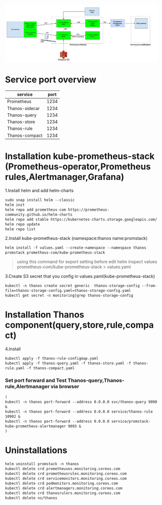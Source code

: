 ![Overview](https://github.com/kittisuw/solos/blob/master/thanos/img/overview.jpg)
# Service port overview
<center>

service | port
------------ | -------------
Prometheus | 1234
Thanos-sidecar | 1234
Thanos-query | 1234
Thanos-store | 1234
Thanos-rule | 1234
Thanos-compact | 1234

</center>   

# Installation kube-prometheus-stack (Prometheus-operator,Prometheus rules,Alertmanager,Grafana)
1.Install helm and add helm-charts
```
sudo snap install helm --classic
helm init
helm repo add prometheus-com https://prometheus-community.github.io/helm-charts
helm repo add stable https://kubernetes-charts.storage.googleapis.com/
helm repo update
helm repo list
```
2.Install kube-prometheus-stack (namespace:thanos name:promstack)
```
helm install -f values.yaml --create-namespace --namespace thanos promstack prometheus-com/kube-prometheus-stack
```
>using this command for export setting before edit helm inspect values prometheus-com/kube-prometheus-stack > values.yaml

3.Create S3 secret that you config in values.yaml(kube-prometheus-stack)
```
kubectl -n thanos create secret generic  thanos-storage-config --from-file=thanos-storage-config.yaml=thanos-storage-config.yaml 
kubectl get secret -n monitoring|grep thanos-storage-config
```
# Installation Thanos component(query,store,rule,compact)
4.Install
``` 
kubectl apply -f thanos-rule-configmap.yaml
kubectl apply -f thanos-query.yaml -f thanos-store.yaml -f thanos-rule.yaml -f thanos-compact.yaml
``` 
### Set port forward and Test Thanos-query,Thanos-rule,Alertmanager via browser
``` 
(
kubectl -n thanos port-forward --address 0.0.0.0 svc/thanos-query 9090 &
kubectl -n thanos port-forward --address 0.0.0.0 service/thanos-rule 10902 &
kubectl -n thanos port-forward --address 0.0.0.0 service/promstack-kube-prometheus-alertmanager 9093 &
)
``` 

# Uninstallations
``` 
helm uninstall promstack -n thanos
kubectl delete crd prometheuses.monitoring.coreos.com
kubectl delete crd prometheusrules.monitoring.coreos.com
kubectl delete crd servicemonitors.monitoring.coreos.com
kubectl delete crd podmonitors.monitoring.coreos.com
kubectl delete crd alertmanagers.monitoring.coreos.com
kubectl delete crd thanosrulers.monitoring.coreos.com
kubectl delete ns/thanos
``` 